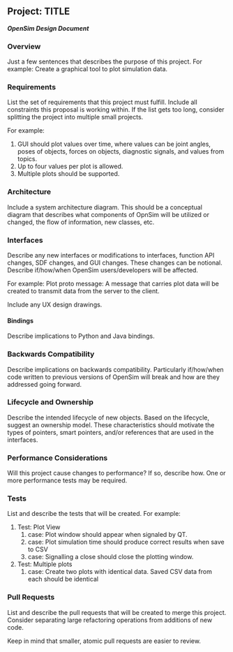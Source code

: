 ## Project: TITLE
***OpenSim Design Document***

### Overview

Just a few sentences that describes the purpose of this project. For example:
Create a graphical tool to plot simulation data.

### Requirements

List the set of requirements that this project must fulfill. Include all constraints this proposal is working within.
If the list gets too long, consider splitting the project into multiple small projects.

For example:

1. GUI should plot values over time, where values can be joint angles, poses of objects, forces on objects, diagnostic signals, and values from topics.
1. Up to four values per plot is allowed.
1. Multiple plots should be supported.

### Architecture
Include a system architecture diagram.
This should be a conceptual diagram that describes what components of OpnSim will be utilized or changed, the flow of information, new classes, etc.

### Interfaces
Describe any new interfaces or modifications to interfaces, function API changes, SDF changes, and GUI changes. These changes can be notional. Describe if/how/when OpenSim users/developers will be affected.

For example:
Plot proto message: A message that carries plot data will be created to transmit data from the server to the client.

Include any UX design drawings.

#### Bindings
Describe implications to Python and Java bindings.

### Backwards Compatibility
Describe implications on backwards compatibility. Particularly if/how/when code written to previous versions of OpenSim will break and how are they addressed going forward.

### Lifecycle and Ownership
Describe the intended lifecycle of new objects.
Based on the lifecycle, suggest an ownership model.
These characteristics should motivate the types of pointers, smart pointers,
and/or references that are used in the interfaces.

### Performance Considerations
Will this project cause changes to performance?
If so, describe how.
One or more performance tests may be required.

### Tests
List and describe the tests that will be created. For example:

1. Test: Plot View
    1. case: Plot window should appear when signaled by QT.
    1. case: Plot simulation time should produce correct results when save to CSV
    1. case: Signalling a close should close the plotting window.
1. Test: Multiple plots
    1. case: Create two plots with identical data. Saved CSV data from each should be identical

### Pull Requests
List and describe the pull requests that will be created to merge this project.
Consider separating large refactoring operations from additions of new code.

Keep in mind that smaller, atomic pull requests are easier to review.
